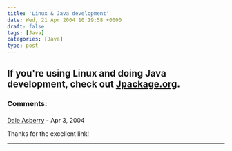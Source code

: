 ```yaml
---
title: 'Linux & Java development'
date: Wed, 21 Apr 2004 10:19:58 +0000
draft: false
tags: [Java]
categories: [Java]
type: post
---
```


If you're using Linux and doing Java development, check out [Jpackage.org](http://www.jpackage.org).
---
### Comments:
#### 
[Dale Asberry](http://www.artima.com/weblogs/index.jsp?blogger=bozomind "dale2003[at]daleasberry[dot]com") - <time datetime="2004-04-21 13:22:24">Apr 3, 2004</time>

Thanks for the excellent link!
<hr />
